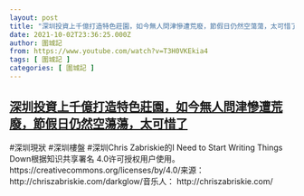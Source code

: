 ```yaml
---
layout: post
title: "深圳投資上千億打造特色莊園，如今無人問津慘遭荒廢，節假日仍然空蕩蕩，太可惜了"
date: 2021-10-02T23:36:25.000Z
author: 圍城記
from: https://www.youtube.com/watch?v=T3H0VKEkia4
tags: [ 圍城記 ]
categories: [ 圍城記 ]
---
```

<!--1633217785000-->
[深圳投資上千億打造特色莊園，如今無人問津慘遭荒廢，節假日仍然空蕩蕩，太可惜了](https://www.youtube.com/watch?v=T3H0VKEkia4)
------

<div>
#深圳現狀 #深圳樓盤 #深圳Chris Zabriskie的I Need to Start Writing Things Down根据知识共享署名 4.0许可授权用户使用。 https://creativecommons.org/licenses/by/4.0/来源： http://chriszabriskie.com/darkglow/音乐人： http://chriszabriskie.com/
</div>
